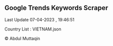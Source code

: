 

## Google Trends Keywords Scraper 
 
Last Update 07-04-2023 , 19:46:51

Country List :
VIETNAM.json



© Abdul Muttaqin 
